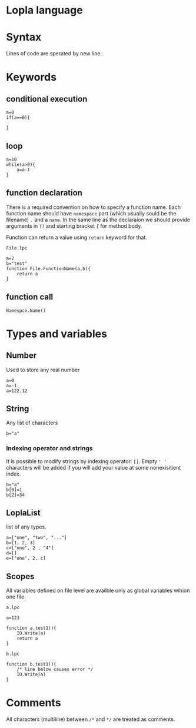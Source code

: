 # Lopla language

# Syntax
Lines of code are sperated by new line.

# Keywords

## conditional execution
```
a=0
if(a==0){

}
```
## loop
```
a=10
while(a>0){
    a=a-1
}
```

## function declaration
There is a required convention on how to specify a function name. Each function name should have `namespace` part (which usually sould be the filename) `.` and  a `name`. In the same line as the declaraion we should provide arguments in `()` and starting bracket `{` for method body.

Function can return a value using `return` keyword for that.

`File.lpc`
```
a=2
b="test"
function File.FunctionName(a,b){
    return a
}
```
## function call
```
Namespce.Name()
```

# Types and variables

## Number 
Used to store any real number 
```
a=0
a=-1
a=122.12
```
## String 

Any list of characters 
``` 
b="a" 
```
### Indexing operator and strings
It is possible to modify strings by indexing operator: `[]`. Empty `' '` characters will be added if you will add your value at some nonexisitient index.
```
b="a" 
b[0]=1
b[2]=34

```
## LoplaList

list of any types.
```
a=["one", "two", "..."]
b=[1, 2, 3]
c=["one", 2 , "4"]
d=[]
e=["one", 2, c]
```

## Scopes
All variables defined on file level are availble only as global variables wihion one file.

`a.lpc`
```
a=123

function a.test1(){
    IO.Write(a)
    return a
}
```

`b.lpc`
```
function b.test1(){
    /* line below causes error */
    IO.Write(a)
}
```

# Comments
All characters (multiline) between `/*` and `*/` are treated as comments.
